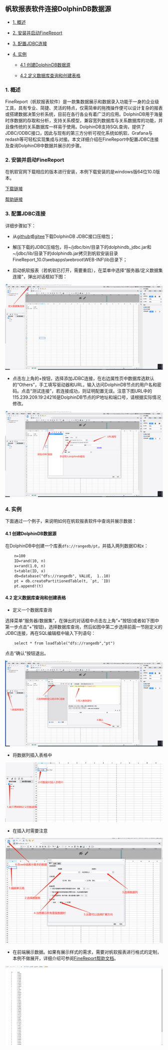 ## 帆软报表软件连接DolphinDB数据源

<!-- TOC -->
- [1. 概述](#1-概述)

- [2. 安装并启动FineReport](#2-安装并启动finereport)

 
- [3. 配置JDBC连接](#3-配置jdbc连接)

- [4. 实例](#4-实例)

    - [4.1 创建DolphinDB数据源](#41-创建dolphindb数据源)

    - [4.2 定义数据库查询和创建表格](#42-定义数据库查询和创建表格)
    
<!-- /TOC -->

###  1. 概述

FineReport（帆软报表软件）是一款集数据展示和数据录入功能于一身的企业级工具，具有专业、简捷、灵活的特点，仅需简单的拖拽操作便可以设计复杂的报表或搭建数据决策分析系统，目前在各行各业有着广泛的应用。DolphinDB用于海量时序数据的存取和分析，支持关系模型，兼容宽列数据库与关系数据库的功能，并且像传统的关系数据库一样易于使用。DolphinDB支持SQL查询，提供了JDBC/ODBC接口，因此与现有的第三方分析可视化系统如帆软、Grafana与redash等可轻松实现集成与对接。本文详细介绍在FineReport中配置JDBC连接及查询DolphinDB中数据并展示的步骤。







###  2. 安装并启动FineReport


在帆软官网下载相应的版本进行安装，本例下载安装的是windows版64位10.0版本。

[下载链接](https://www.finereport.com/product/download)

[帮助链接](https://help.fanruan.com/finereport/doc-view-69.html)


###  3. 配置JDBC连接


详细步骤如下：

- 从[github](https://github.com/dolphindb/jdbc)或[gitee](https://gitee.com/dolphindb/jdbc)下载DolphinDB JDBC接口压缩包；

- 解压下载的JDBC压缩包，将~/jdbc/bin/目录下的dolphindb_jdbc.jar和~/jdbc/lib/目录下的dolphindb.jar拷贝到帆软安装目录FineReport_10.0\webapps\webroot\WEB-INF\lib目录下；

- 启动帆软报表（若帆软已打开，需要重启），在菜单中选择“服务器/定义数据集连接"，弹出对话框如下图：

![Image text](../images/FileReport/jdbc_step1.png)

- 点击左上角的+按钮，选择添加JDBC连接，在右边属性页中数据库选默认的“Others”，手工填写驱动器和URL，输入访问DolphinDB节点的用户名和密码。点击“测试连接”，若连接成功，则证明配置无误。注意下图URL中的115.239.209.19:24216是DolphinDB节点的IP地址和端口号，请根据实际情况修改。

![Image text](../images/FileReport/jdbc_step2.png)

### 4. 实例

下面通过一个例子，来说明如何在帆软报表软件中查询并展示数据：


#### 4.1 创建DolphinDB数据源


在DolphinDB中创建一个库表`dfs://rangedb/pt`，并插入两列数据ID和x：

```
	n=100
	ID=rand(10, n)
	x=rand(1.0, n)
	t=table(ID, x)
	db=database("dfs://rangedb", VALUE,  1..10)
	pt = db.createPartitionedTable(t, `pt, `ID)
	pt.append!(t)
```

#### 4.2 定义数据库查询和创建表格

- 定义一个数据库查询

选择菜单“服务器/数据集”，在弹出的对话框中点击左上角“+”按钮(或者如下图中第一步点击“+”按钮)，选择数据库查询，然后如图中第二步选择前面一节刚定义的JDBC连接，再在SQL编辑框中输入下列语句：
```
	select * from loadTable("dfs://rangedb","pt")
```
点击“确认”按钮退出。

![Image text](../images/FileReport/jdbc_step3.png)

- 将数据列插入表格中

![Image text](../images/FileReport/jdbc_step4.png)

- 在插入时需要注意

![Image text](../images/FileReport/jdbc_step5.png)

- 在前端展示数据。如果有展示样式的需求，需要对帆软报表进行格式的定制，本例不做展开，详细介绍可参阅[FineReport帮助文档](https://help.fanruan.com/finereport/)。

![Image text](../images/FileReport/jdbc_step6.png)

